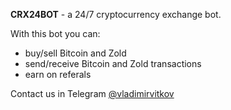 **CRX24BOT** - a 24/7 cryptocurrency exchange bot.

With this bot you can:

- buy/sell Bitcoin and Zold
- send/receive Bitcoin and Zold transactions
- earn on referals

Contact us in Telegram [@vladimirvitkov](http://t.me/vladimirvitkov) 